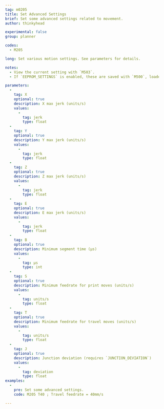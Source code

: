 ```yaml
---
tag: m0205
title: Set Advanced Settings
brief: Set some advanced settings related to movement.
author: thinkyhead

experimental: false
group: planner

codes:
  - M205

long: Set various motion settings. See parameters for details.

notes:
  - View the current setting with `M503`.
  - If `EEPROM_SETTINGS` is enabled, these are saved with `M500`, loaded with `M501`, and reset with `M502`.

parameters:
  -
    tag: X
    optional: true
    description: X max jerk (units/s)
    values:
      -
        tag: jerk
        type: float
  -
    tag: Y
    optional: true
    description: Y max jerk (units/s)
    values:
      -
        tag: jerk
        type: float
  -
    tag: Z
    optional: true
    description: Z max jerk (units/s)
    values:
      -
        tag: jerk
        type: float
  -
    tag: E
    optional: true
    description: E max jerk (units/s)
    values:
      -
        tag: jerk
        type: float
  -
    tag: B
    optional: true
    description: Minimum segment time (µs)
    values:
      -
        tag: µs
        type: int
  -
    tag: S
    optional: true
    description: Minimum feedrate for print moves (units/s)
    values:
      -
        tag: units/s
        type: float
  -
    tag: T
    optional: true
    description: Minimum feedrate for travel moves (units/s)
    values:
      -
        tag: units/s
        type: float
  -
    tag: J
    optional: true
    description: Junction deviation (requires `JUNCTION_DEVIATION`)
    values:
      -
        tag: deviation
        type: float
examples:
  -
    pre: Set some advanced settings.
    code: M205 T40 ; Travel feedrate = 40mm/s

---
```

